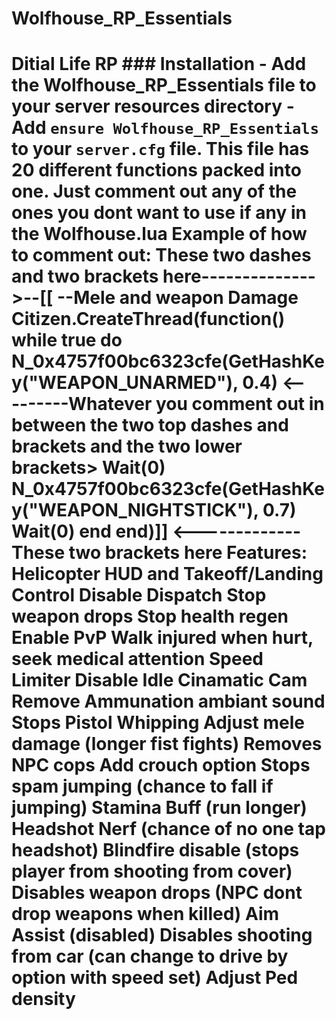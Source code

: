 # Wolfhouse_RP_Essentials
# Ditial Life RP   ### Installation - Add the Wolfhouse_RP_Essentials file to your server resources directory - Add `ensure Wolfhouse_RP_Essentials` to your `server.cfg` file.  This file has 20 different functions packed into one. Just comment out any of the ones you dont want to use if any in the Wolfhouse.lua  Example of how to comment out:  These two dashes and two brackets here-------------->--[[  --Mele and weapon Damage  Citizen.CreateThread(function()   while true do N_0x4757f00bc6323cfe(GetHashKey("WEAPON_UNARMED"), 0.4)              &lt;---------Whatever you comment out in between the two top dashes and brackets and the two lower brackets>     Wait(0)     N_0x4757f00bc6323cfe(GetHashKey("WEAPON_NIGHTSTICK"), 0.7)     Wait(0)   end end)]] &lt;------------- These two brackets here  Features: Helicopter HUD and Takeoff/Landing Control Disable Dispatch Stop weapon drops Stop health regen Enable PvP Walk injured when hurt, seek medical attention Speed Limiter Disable Idle Cinamatic Cam Remove Ammunation ambiant sound Stops Pistol Whipping Adjust mele damage (longer fist fights) Removes NPC cops Add crouch option Stops spam jumping (chance to fall if jumping) Stamina Buff (run longer) Headshot Nerf (chance of no one tap headshot) Blindfire disable (stops player from shooting from cover) Disables weapon drops (NPC dont drop weapons when killed) Aim Assist (disabled) Disables shooting from car (can change to drive by option with speed set) Adjust Ped density
